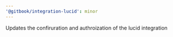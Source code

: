 ```yaml
---
'@gitbook/integration-lucid': minor
---
```


Updates the confiruration and authroization of the lucid integration
